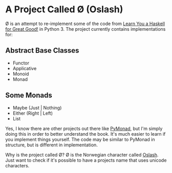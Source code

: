 # A Project Called Ø (Oslash)

Ø is an attempt to re-implement some of the code from 
[Learn You a Haskell for Great Good!](http://learnyouahaskell.com/) in
Python 3. The project currently contains implementations for:

## Abstract Base Classes

 - Functor
 - Applicative
 - Monoid
 - Monad

## Some Monads
 
 - Maybe (Just | Nothing)
 - Either (Right | Left)
 - List

Yes, I know there are other projects out there like 
[PyMonad](https://bitbucket.org/jason_delaat/pymonad/), but I'm simply doing 
this in order to better understand the book. It's much easier to learn if you
implement things yourself. The code may be similar to PyMonad in structure, but
is different in implementation.

Why is the project called Ø? Ø is the Norwegian character called 
[Oslash](http://en.wikipedia.org/wiki/Ø). Just want to check if it's possible 
to have a projects name that uses unicode characters.